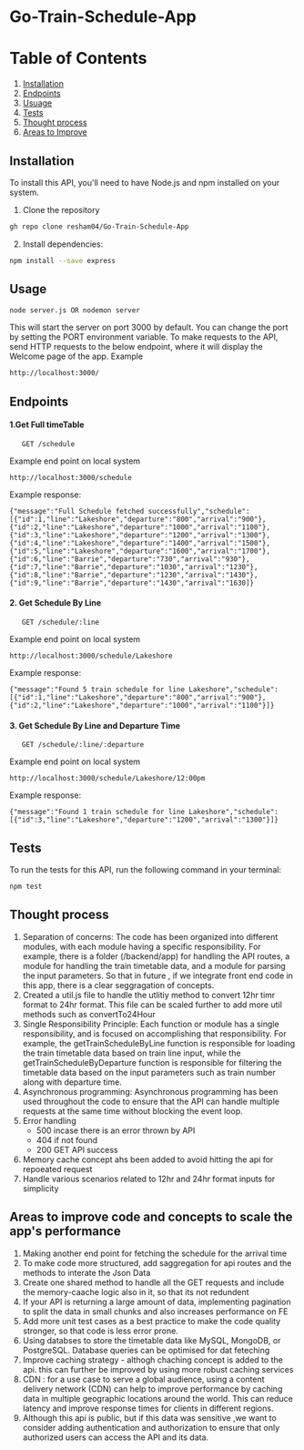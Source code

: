 # Go-Train-Schedule-App

# Table of Contents
1. [ Installation ](#installation)
2. [ Endpoints ](#endpoints)
3. [ Usuage ](#Usage)
4. [ Tests ](#test)
5. [ Thought process ](#thought)
6. [ Areas to Improve ](#improve)




<a name="installation"></a>
## Installation
To install this API, you'll need to have Node.js and npm installed on your system.

1. Clone the repository
```bash
gh repo clone resham04/Go-Train-Schedule-App
```
2. Install dependencies:
```bash
npm install --save express
```
<a name="Usage"></a>
## Usage
```bash
node server.js OR nodemon server
```
This will start the server on port 3000 by default. You can change the port by setting the PORT environment variable.
To make requests to the API, send HTTP requests to the below endpoint, where it will display the Welcome page of the app. 
Example
```bash
http://localhost:3000/
```
<a name="endpoints"></a>
## Endpoints

#### 1.Get Full timeTable

```http
   GET /schedule
```
Example end point on local system
```
http://localhost:3000/schedule
```
Example response:
```
{"message":"Full Schedule fetched successfully","schedule":[{"id":1,"line":"Lakeshore","departure":"800","arrival":"900"},{"id":2,"line":"Lakeshore","departure":"1000","arrival":"1100"},{"id":3,"line":"Lakeshore","departure":"1200","arrival":"1300"},{"id":4,"line":"Lakeshore","departure":"1400","arrival":"1500"},{"id":5,"line":"Lakeshore","departure":"1600","arrival":"1700"},{"id":6,"line":"Barrie","departure":"730","arrival":"930"},{"id":7,"line":"Barrie","departure":"1030","arrival":"1230"},{"id":8,"line":"Barrie","departure":"1230","arrival":"1430"},{"id":9,"line":"Barrie","departure":"1430","arrival":"1630]}
```

#### 2. Get Schedule By Line
```http
   GET /schedule/:line
```
Example end point on local system
```
http://localhost:3000/schedule/Lakeshore
```
Example response:
```
{"message":"Found 5 train schedule for line Lakeshore","schedule":[{"id":1,"line":"Lakeshore","departure":"800","arrival":"900"},{"id":2,"line":"Lakeshore","departure":"1000","arrival":"1100"}]}
```

#### 3. Get Schedule By Line and Departure Time
```http
   GET /schedule/:line/:departure
```
Example end point on local system
```
http://localhost:3000/schedule/Lakeshore/12:00pm
```
Example response:
```
{"message":"Found 1 train schedule for line Lakeshore","schedule":[{"id":3,"line":"Lakeshore","departure":"1200","arrival":"1300"}]}
```

<a name="test"></a>
## Tests
To run the tests for this API, run the following command in your terminal:
```bash
npm test
```

<a name="thought"></a>
## Thought process

1. Separation of concerns: The code has been organized into different modules, with each module having a specific responsibility. For example, there is a folder (/backend/app) for handling the API routes, a module for handling the train timetable data, and a module for parsing the input parameters. So that in future , if we integrate front end code in this app, there is a clear seggragation of concepts.
2. Created a util.js file to handle the utlitiy method to convert 12hr timr format to 24hr format. This file can be scaled further to add more util methods such as convertTo24Hour 
3. Single Responsibility Principle: Each function or module has a single responsibility, and is focused on accomplishing that responsibility. For example, the getTrainScheduleByLine function is responsible for loading the train timetable data based on train line input, while the getTrainScheduleByDeparture function is responsible for filtering the timetable data based on the input parameters such as train number along with departure time.
4. Asynchronous programming: Asynchronous programming has been used throughout the code to ensure that the API can handle multiple requests at the same time without blocking the event loop.
5. Error handling
   - 500 incase there is an error thrown by API
   - 404 if not found
   - 200 GET API success
6. Memory cache concept ahs been added to avoid hitting the api for repoeated request
7. Handle various scenarios related to 12hr and 24hr format inputs for simplicity 

<a name="improve"></a>
## Areas to improve code and concepts to scale the app's performance 
1. Making another end point for fetching the schedule for the arrival time
2. To make code more structured, add saggregation for api routes and the methods to interate the Json Data
3. Create one shared method to handle all the GET requests and include the memory-caache logic also in it, so that its not redundent
4. If your API is returning a large amount of data, implementing pagination to split the data in small chunks and also increases performance on FE
5. Add more unit test cases as a best practice to make the code quality stronger, so that code is less error prone.
6. Using databses to store the timetable data like MySQL, MongoDB, or PostgreSQL. Database queries can be optimised for dat feteching
7. Improve caching strategy - althogh chaching concept is added to the api. this can further be improved by using more robust caching services
8. CDN : for a use case to serve a global audience, using a content delivery network (CDN) can help to improve performance by caching data in multiple geographic locations around the world. This can reduce latency and improve response times for clients in different regions.
9. Although this api is public, but if this data was sensitive ,we want to consider adding authentication and authorization to ensure that only authorized users can access the API and its data.
   
   
 



